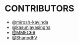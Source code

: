 # CONTRIBUTORS

- [@mirosh-kavinda](https://github.com/mirosh-kavinda)
- [@kasunjayasingha](https://github.com/kasunjayasingha)
- [@MMEC69](https://github.com/MMEC69)
- [@ShanodhV](https://github.com/ShanodhV)


